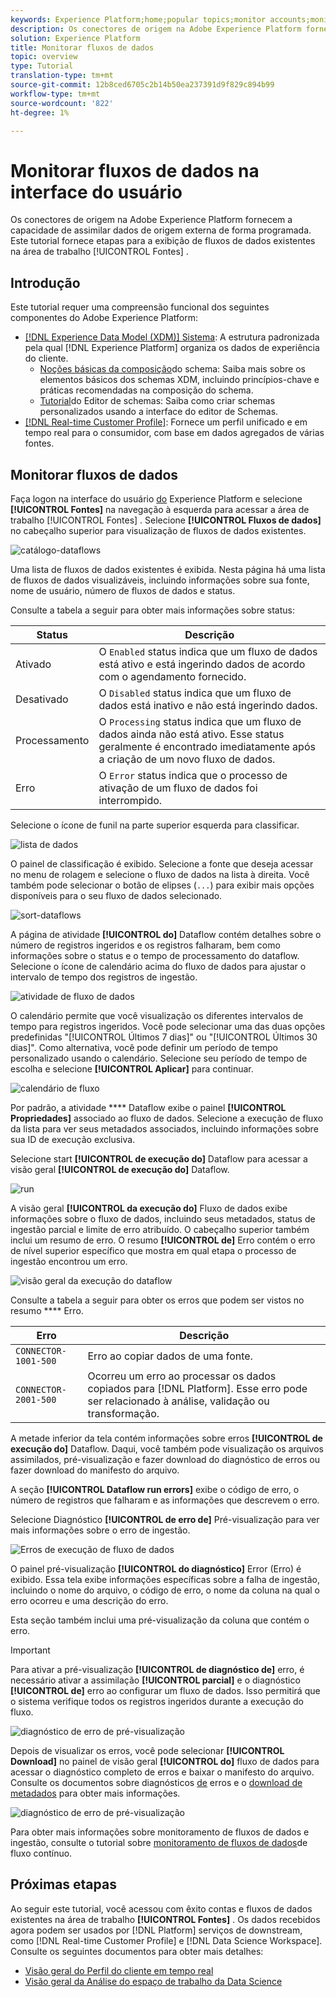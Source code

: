 ```yaml
---
keywords: Experience Platform;home;popular topics;monitor accounts;monitor dataflows;dataflows
description: Os conectores de origem na Adobe Experience Platform fornecem a capacidade de assimilar dados de origem externa de forma programada. Este tutorial fornece etapas para a exibição de fluxos de dados existentes na área de trabalho Fontes.
solution: Experience Platform
title: Monitorar fluxos de dados
topic: overview
type: Tutorial
translation-type: tm+mt
source-git-commit: 12b8ced6705c2b14b50ea237391d9f829c894b99
workflow-type: tm+mt
source-wordcount: '822'
ht-degree: 1%

---
```



# Monitorar fluxos de dados na interface do usuário

Os conectores de origem na Adobe Experience Platform fornecem a capacidade de assimilar dados de origem externa de forma programada. Este tutorial fornece etapas para a exibição de fluxos de dados existentes na área de trabalho [!UICONTROL Fontes] .

## Introdução

Este tutorial requer uma compreensão funcional dos seguintes componentes do Adobe Experience Platform:

- [[!DNL Experience Data Model (XDM)] Sistema](../../../xdm/home.md): A estrutura padronizada pela qual [!DNL Experience Platform] organiza os dados de experiência do cliente.
   - [Noções básicas da composição](../../../xdm/schema/composition.md)do schema: Saiba mais sobre os elementos básicos dos schemas XDM, incluindo princípios-chave e práticas recomendadas na composição do schema.
   - [Tutorial](../../../xdm/tutorials/create-schema-ui.md)do Editor de schemas: Saiba como criar schemas personalizados usando a interface do editor de Schemas.
- [[!DNL Real-time Customer Profile]](../../../profile/home.md): Fornece um perfil unificado e em tempo real para o consumidor, com base em dados agregados de várias fontes.

## Monitorar fluxos de dados

Faça logon na interface do usuário [do](https://platform.adobe.com) Experience Platform e selecione **[!UICONTROL Fontes]** na navegação à esquerda para acessar a área de trabalho [!UICONTROL Fontes] . Selecione **[!UICONTROL Fluxos de dados]** no cabeçalho superior para visualização de fluxos de dados existentes.

![catálogo-dataflows](../../images/tutorials/monitor/catalog-dataflows.png)

Uma lista de fluxos de dados existentes é exibida. Nesta página há uma lista de fluxos de dados visualizáveis, incluindo informações sobre sua fonte, nome de usuário, número de fluxos de dados e status.

Consulte a tabela a seguir para obter mais informações sobre status:

| Status | Descrição |
| ------ | ----------- |
| Ativado | O `Enabled` status indica que um fluxo de dados está ativo e está ingerindo dados de acordo com o agendamento fornecido. |
| Desativado | O `Disabled` status indica que um fluxo de dados está inativo e não está ingerindo dados. |
| Processamento | O `Processing` status indica que um fluxo de dados ainda não está ativo. Esse status geralmente é encontrado imediatamente após a criação de um novo fluxo de dados. |
| Erro | O `Error` status indica que o processo de ativação de um fluxo de dados foi interrompido. |

Selecione o ícone de funil na parte superior esquerda para classificar.

![lista de dados](../../images/tutorials/monitor/dataflows-list.png)

O painel de classificação é exibido. Selecione a fonte que deseja acessar no menu de rolagem e selecione o fluxo de dados na lista à direita. Você também pode selecionar o botão de elipses (`...`) para exibir mais opções disponíveis para o seu fluxo de dados selecionado.

![sort-dataflows](../../images/tutorials/monitor/dataflows-sort.png)

A página de atividade **[!UICONTROL do]** Dataflow contém detalhes sobre o número de registros ingeridos e os registros falharam, bem como informações sobre o status e o tempo de processamento do dataflow. Selecione o ícone de calendário acima do fluxo de dados para ajustar o intervalo de tempo dos registros de ingestão.

![atividade de fluxo de dados](../../images/tutorials/monitor/dataflow-activity.png)

O calendário permite que você visualização os diferentes intervalos de tempo para registros ingeridos. Você pode selecionar uma das duas opções predefinidas &quot;[!UICONTROL Últimos 7 dias]&quot; ou &quot;[!UICONTROL Últimos 30 dias]&quot;. Como alternativa, você pode definir um período de tempo personalizado usando o calendário. Selecione seu período de tempo de escolha e selecione **[!UICONTROL Aplicar]** para continuar.

![calendário de fluxo](../../images/tutorials/monitor/flow-calendar.png)

Por padrão, a atividade **** Dataflow exibe o painel **[!UICONTROL Propriedades]** associado ao fluxo de dados. Selecione a execução de fluxo da lista para ver seus metadados associados, incluindo informações sobre sua ID de execução exclusiva.

Selecione start **[!UICONTROL de execução do]** Dataflow para acessar a visão geral **[!UICONTROL de execução do]** Dataflow.

![run](../../images/tutorials/monitor/run-metadata.png)

A visão geral **[!UICONTROL da execução do]** Fluxo de dados exibe informações sobre o fluxo de dados, incluindo seus metadados, status de ingestão parcial e limite de erro atribuído. O cabeçalho superior também inclui um resumo de erro. O resumo **[!UICONTROL de]** Erro contém o erro de nível superior específico que mostra em qual etapa o processo de ingestão encontrou um erro.

![visão geral da execução do dataflow](../../images/tutorials/monitor/dataflow-run-overview.png)

Consulte a tabela a seguir para obter os erros que podem ser vistos no resumo **** Erro.

| Erro | Descrição |
| ---------- | ----------- |
| `CONNECTOR-1001-500` | Erro ao copiar dados de uma fonte. |
| `CONNECTOR-2001-500` | Ocorreu um erro ao processar os dados copiados para [!DNL Platform]. Esse erro pode ser relacionado à análise, validação ou transformação. |

A metade inferior da tela contém informações sobre erros **[!UICONTROL de execução do]** Dataflow. Daqui, você também pode visualização os arquivos assimilados, pré-visualização e fazer download do diagnóstico de erros ou fazer download do manifesto do arquivo.

A seção **[!UICONTROL Dataflow run errors]** exibe o código de erro, o número de registros que falharam e as informações que descrevem o erro.

Selecione Diagnóstico **[!UICONTROL de erro de]** Pré-visualização para ver mais informações sobre o erro de ingestão.

![Erros de execução de fluxo de dados](../../images/tutorials/monitor/dataflow-run-errors.png)

O painel pré-visualização **[!UICONTROL do diagnóstico]** Error (Erro) é exibido. Essa tela exibe informações específicas sobre a falha de ingestão, incluindo o nome do arquivo, o código de erro, o nome da coluna na qual o erro ocorreu e uma descrição do erro.

Esta seção também inclui uma pré-visualização da coluna que contém o erro.

>[!IMPORTANT]
>
>Para ativar a pré-visualização **[!UICONTROL de diagnóstico de]** erro, é necessário ativar a assimilação **[!UICONTROL parcial]** e o diagnóstico **[!UICONTROL de]** erro ao configurar um fluxo de dados. Isso permitirá que o sistema verifique todos os registros ingeridos durante a execução do fluxo.

![diagnóstico de erro de pré-visualização](../../images/tutorials/monitor/preview-error-diagnostics.png)

Depois de visualizar os erros, você pode selecionar **[!UICONTROL Download]** no painel de visão geral **[!UICONTROL do]** fluxo de dados para acessar o diagnóstico completo de erros e baixar o manifesto do arquivo. Consulte os documentos sobre diagnósticos [de](../../../ingestion/batch-ingestion/partial.md#retrieve-errors) erros e o [download de metadados](../../../ingestion/batch-ingestion/partial.md#download-metadata) para obter mais informações.

![diagnóstico de erro de pré-visualização](../../images/tutorials/monitor/download.png)

Para obter mais informações sobre monitoramento de fluxos de dados e ingestão, consulte o tutorial sobre [monitoramento de fluxos de dados](../../../ingestion/quality/monitor-data-flows.md)de fluxo contínuo.

## Próximas etapas

Ao seguir este tutorial, você acessou com êxito contas e fluxos de dados existentes na área de trabalho **[!UICONTROL Fontes]** . Os dados recebidos agora podem ser usados por [!DNL Platform] serviços de downstream, como [!DNL Real-time Customer Profile] e [!DNL Data Science Workspace]. Consulte os seguintes documentos para obter mais detalhes:

- [Visão geral do Perfil do cliente em tempo real](../../../profile/home.md)
- [Visão geral da Análise do espaço de trabalho da Data Science](../../../data-science-workspace/home.md)
